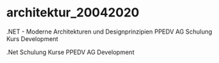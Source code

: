 # architektur_20042020

.NET - Moderne Architekturen und Designprinzipien PPEDV AG Schulung Kurs Development

.Net Schulung Kurse PPEDV AG Development
